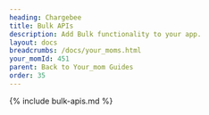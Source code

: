 ```yaml
---
heading: Chargebee
title: Bulk APIs
description: Add Bulk functionality to your app.
layout: docs
breadcrumbs: /docs/your_moms.html
your_momId: 451
parent: Back to Your_mom Guides
order: 35
---
```


{% include bulk-apis.md %}
